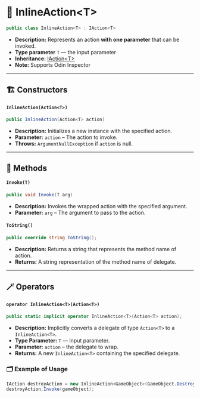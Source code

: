 # 🧩 InlineAction&lt;T&gt;

```csharp
public class InlineAction<T> : IAction<T>
```

- **Description:** Represents an action <b>with one parameter</b> that can be invoked.
- **Type parameter** `T` — the input parameter
- **Inheritance:** [IAction&lt;T&gt;](IAction%601.md)
- **Note:** Supports Odin Inspector

---

## 🏗️ Constructors

#### `InlineAction(Action<T>)`

```csharp
public InlineAction(Action<T> action)
```

- **Description:** Initializes a new instance with the specified action.
- **Parameter:** `action` – The action to invoke.
- **Throws:** `ArgumentNullException` if `action` is null.

---

## 🏹 Methods

#### `Invoke(T)`

```csharp
public void Invoke(T arg)
```

- **Description:** Invokes the wrapped action with the specified argument.
- **Parameter:** `arg` – The argument to pass to the action.

#### `ToString()`

```csharp
public override string ToString();
```

- **Description:** Returns a string that represents the method name of action.
- **Returns:** A string representation of the method name of delegate.

---

## 🪄 Operators

#### `operator InlineAction<T>(Action<T>)`

```csharp
public static implicit operator InlineAction<T>(Action<T> action);
```

- **Description:** Implicitly converts a delegate of type `Action<T>` to a `InlineAction<T>`.
- **Type Parameter:** `T` — input parameter.
- **Parameter:** `action` – the delegate to wrap.
- **Returns:** A new `InlineAction<T>` containing the specified delegate.

### 🗂 Example of Usage

```csharp
IAction destroyAction = new InlineAction<GameObject>(GameObject.Destroy);
destroyAction.Invoke(gameObject);
```

